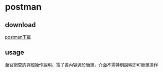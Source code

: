 # postman


## download
[postman下載](https://www.postman.com/downloads/)

## usage
至官網查詢詳細操作說明，電子書內容過於簡單，介面不需特別說明即可簡單操作
